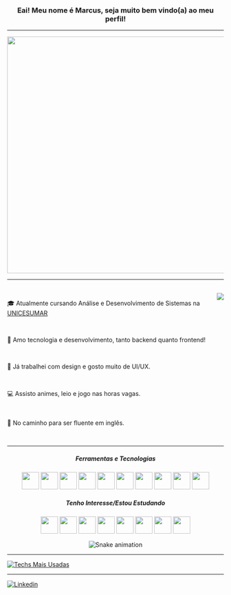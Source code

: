 <div align="center">
  <h3>Eai! Meu nome é Marcus, seja muito bem vindo(a) ao meu perfil!</h3>
</div>
<hr>
<div align="center">
  <img src="https://data.whicdn.com/images/271852085/original.gif" width="550"/>
</div>
<hr>

<br>

<img src="https://giffiles.alphacoders.com/190/190634.gif" align="right" />

<p> 🎓 Atualmente cursando Análise e Desenvolvimento de Sistemas na <a href="https://www.unicesumar.edu.br/home/">UNICESUMAR</a></p>
<br>
<p> 💜 Amo tecnologia e desenvolvimento, tanto backend quanto frontend! </p>
<br>
<p> 👀 Já trabalhei com design e gosto muito de UI/UX. </p>
<br>
<p>💻 Assisto animes, leio e jogo nas horas vagas.</p>
<br>
<p>🚀 No caminho para ser fluente em inglês.</p>
<br>

<hr>




















<div align="center">
<h5>Ferramentas e Tecnologias</h5>
<img src="https://cdn.jsdelivr.net/gh/devicons/devicon/icons/html5/html5-original.svg" width="40" height="40"/> <img src="https://cdn.jsdelivr.net/gh/devicons/devicon/icons/css3/css3-original.svg" width="40" height="40"/> <img src="https://cdn.jsdelivr.net/gh/devicons/devicon/icons/bootstrap/bootstrap-original.svg" width="40" height="40"/> <img src="https://cdn.jsdelivr.net/gh/devicons/devicon/icons/javascript/javascript-original.svg" width="40" height="40"/> <img src="https://cdn.jsdelivr.net/gh/devicons/devicon/icons/typescript/typescript-original.svg" width="40" height="40"/> <img src="https://cdn.jsdelivr.net/gh/devicons/devicon/icons/react/react-original.svg" width="40" height="40"/> <img src="https://cdn.jsdelivr.net/gh/devicons/devicon/icons/angularjs/angularjs-original.svg" width="40" height="40"/> <img src="https://cdn.jsdelivr.net/gh/devicons/devicon/icons/java/java-original.svg" width="40" height="40"/> 
<img src="https://cdn.jsdelivr.net/gh/devicons/devicon/icons/spring/spring-original.svg" width="40" height="40"/> 
<img src="https://cdn.jsdelivr.net/gh/devicons/devicon/icons/git/git-original.svg" width="40" height="40"/>
</div>

<div align="center">
<h5>Tenho Interesse/Estou Estudando</h5>
<img src="https://cdn.jsdelivr.net/gh/devicons/devicon/icons/sass/sass-original.svg" width="40" height="40"/> <img src="https://cdn.jsdelivr.net/gh/devicons/devicon/icons/firebase/firebase-plain.svg" width="40" height="40"/> <img src="https://cdn.jsdelivr.net/gh/devicons/devicon/icons/nextjs/nextjs-original.svg" width="40" height="40"/> <img src="https://cdn.jsdelivr.net/gh/devicons/devicon/icons/vuejs/vuejs-original.svg" width="40" height="40"/> <img src="https://cdn.jsdelivr.net/gh/devicons/devicon/icons/dart/dart-original.svg" width="40" height="40"/> 
<img src="https://cdn.jsdelivr.net/gh/devicons/devicon/icons/flutter/flutter-original.svg" width="40" height="40"/> <img src="https://cdn.jsdelivr.net/gh/devicons/devicon/icons/graphql/graphql-plain.svg" width="40" height="40"/> <img src="https://cdn.jsdelivr.net/gh/devicons/devicon/icons/threejs/threejs-original.svg" width="40" height="40"/>
  
  
![Snake animation](https://github.com/IzaDarvelli/IzaDarvelli/blob/output/github-contribution-grid-snake.svg)
</div>

<hr>

[![Techs Mais Usadas](https://github-readme-stats.vercel.app/api/top-langs/?username=marcusvrom&theme=tokyonight&layout=compact&custom_title=Linguagens&card_width=1000)](https://github.com/marcusvrom/github-readme-stats)

<hr>

[![Linkedin](https://img.shields.io/badge/LinkedIn-0077B5?style=for-the-badge&logo=linkedin&logoColor=white)](https://www.linkedin.com/in/marcus-romano-ba2487209/)
